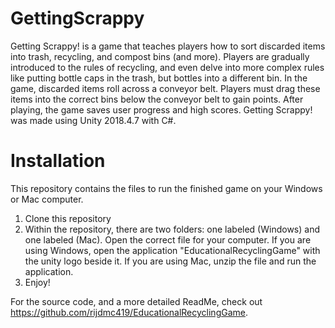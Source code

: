 # GettingScrappy
Getting Scrappy! is a game that teaches players how to sort discarded items into trash, recycling, and compost bins (and more). Players are gradually introduced to the rules of recycling, and even delve into more complex rules like putting bottle caps in the trash, but bottles into a different bin. In the game, discarded items roll across a conveyor belt. Players must drag these items into the correct bins below the conveyor belt to gain points. After playing, the game saves user progress and high scores. Getting Scrappy! was made using Unity 2018.4.7 with C#.

# Installation
This repository contains the files to run the finished game on your Windows or Mac computer.
1. Clone this repository
2. Within the repository, there are two folders: one labeled (Windows) and one labeled (Mac). Open the correct file for your computer. If you are using Windows, open the application "EducationalRecyclingGame" with the unity logo beside it. If you are using Mac, unzip the file and run the application. 
3. Enjoy!

For the source code, and a more detailed ReadMe, check out https://github.com/rijdmc419/EducationalRecyclingGame.
